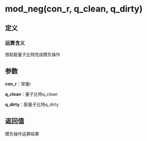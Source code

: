 # mod_neg(con_r, q_clean, q_dirty)
## 定义
### 运算含义
借助脏量子比特完成模负操作
## 参数
**con_r**：常量r

**q_clean**：量子比特q_clean

**q_dirty**：脏量子比特q_dirty
## 返回值
模负操作运算结果